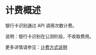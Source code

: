 # 计费概述

银行卡识别通过 API 调用次数计费。

说明：银行卡识别在公测阶段，不收取费用。

更多详情请参见：[计费方式说明](https://docs.jdcloud.com/cn/billing/pay-as-you-go)







     
    
